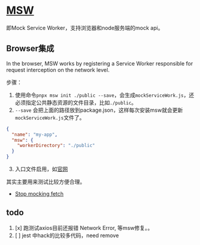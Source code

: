 # [MSW](https://mswjs.io/docs/)

即Mock Service Worker，支持浏览器和node服务端的mock api。

## Browser集成

In the browser, MSW works by registering a Service Worker responsible for request interception on the network level.

步骤：
1. 使用命令`pnpx msw init ./public --save`，会生成`mockServiceWork.js`，还必须指定公共静态资源的文件目录，比如`./public`。
2. `--save` 会把上面的路径放到package.json，这样每次安装msw就会更新``mockServiceWork.js``文件了。
```json
{
  "name": "my-app",
  "msw": {
    "workerDirectory": "./public"
  }
}

```
3. 入口文件启用，如[官网](https://mswjs.io/docs/integrations/browser)


其实主要用来测试比较方便合理。
- [Stop mocking fetch](https://kentcdodds.com/blog/stop-mocking-fetch)


## todo 

1. [x] 跑测试axios目前还报错 Network Error, 等msw修复。。
2. [ ] jest 中hack的比较多代码，need remove
